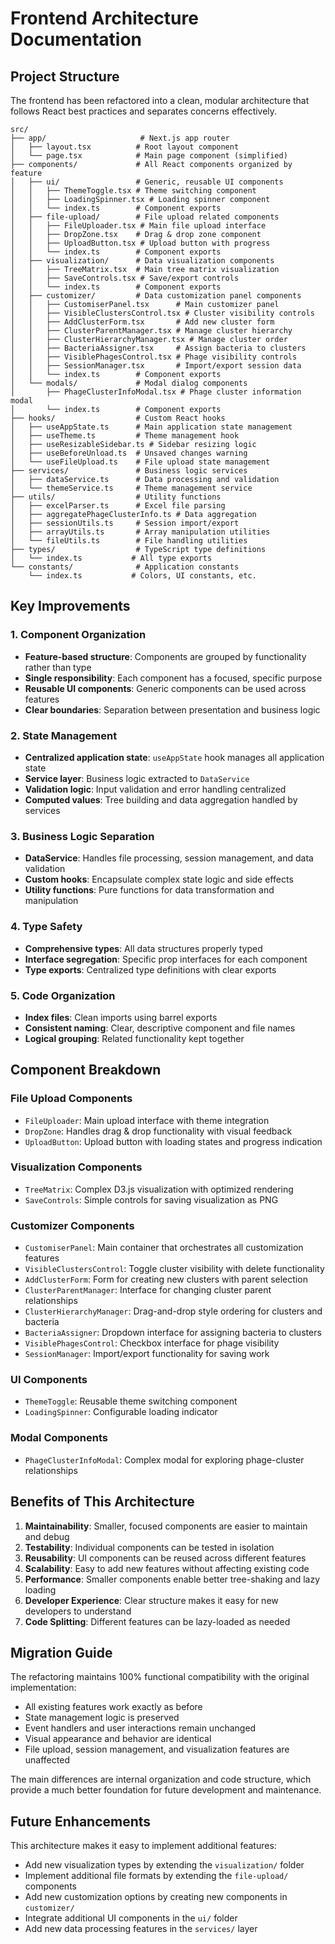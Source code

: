 # Frontend Architecture Documentation

## Project Structure

The frontend has been refactored into a clean, modular architecture that follows React best practices and separates concerns effectively.

```
src/
├── app/                     # Next.js app router
│   ├── layout.tsx          # Root layout component
│   └── page.tsx            # Main page component (simplified)
├── components/             # All React components organized by feature
│   ├── ui/                 # Generic, reusable UI components
│   │   ├── ThemeToggle.tsx # Theme switching component
│   │   ├── LoadingSpinner.tsx # Loading spinner component
│   │   └── index.ts        # Component exports
│   ├── file-upload/        # File upload related components
│   │   ├── FileUploader.tsx # Main file upload interface
│   │   ├── DropZone.tsx    # Drag & drop zone component
│   │   ├── UploadButton.tsx # Upload button with progress
│   │   └── index.ts        # Component exports
│   ├── visualization/      # Data visualization components
│   │   ├── TreeMatrix.tsx  # Main tree matrix visualization
│   │   ├── SaveControls.tsx # Save/export controls
│   │   └── index.ts        # Component exports
│   ├── customizer/         # Data customization panel components
│   │   ├── CustomiserPanel.tsx      # Main customizer panel
│   │   ├── VisibleClustersControl.tsx # Cluster visibility controls
│   │   ├── AddClusterForm.tsx       # Add new cluster form
│   │   ├── ClusterParentManager.tsx # Manage cluster hierarchy
│   │   ├── ClusterHierarchyManager.tsx # Manage cluster order
│   │   ├── BacteriaAssigner.tsx     # Assign bacteria to clusters
│   │   ├── VisiblePhagesControl.tsx # Phage visibility controls
│   │   ├── SessionManager.tsx       # Import/export session data
│   │   └── index.ts        # Component exports
│   └── modals/             # Modal dialog components
│       ├── PhageClusterInfoModal.tsx # Phage cluster information modal
│       └── index.ts        # Component exports
├── hooks/                  # Custom React hooks
│   ├── useAppState.ts      # Main application state management
│   ├── useTheme.ts         # Theme management hook
│   ├── useResizableSidebar.ts # Sidebar resizing logic
│   ├── useBeforeUnload.ts  # Unsaved changes warning
│   └── useFileUpload.ts    # File upload state management
├── services/               # Business logic services
│   ├── dataService.ts      # Data processing and validation
│   └── themeService.ts     # Theme management service
├── utils/                  # Utility functions
│   ├── excelParser.ts      # Excel file parsing
│   ├── aggregatePhageClusterInfo.ts # Data aggregation
│   ├── sessionUtils.ts     # Session import/export
│   ├── arrayUtils.ts       # Array manipulation utilities
│   └── fileUtils.ts        # File handling utilities
├── types/                  # TypeScript type definitions
│   └── index.ts           # All type exports
└── constants/              # Application constants
    └── index.ts           # Colors, UI constants, etc.
```

## Key Improvements

### 1. Component Organization
- **Feature-based structure**: Components are grouped by functionality rather than type
- **Single responsibility**: Each component has a focused, specific purpose
- **Reusable UI components**: Generic components can be used across features
- **Clear boundaries**: Separation between presentation and business logic

### 2. State Management
- **Centralized application state**: `useAppState` hook manages all application state
- **Service layer**: Business logic extracted to `DataService`
- **Validation logic**: Input validation and error handling centralized
- **Computed values**: Tree building and data aggregation handled by services

### 3. Business Logic Separation
- **DataService**: Handles file processing, session management, and data validation
- **Custom hooks**: Encapsulate complex state logic and side effects
- **Utility functions**: Pure functions for data transformation and manipulation

### 4. Type Safety
- **Comprehensive types**: All data structures properly typed
- **Interface segregation**: Specific prop interfaces for each component
- **Type exports**: Centralized type definitions with clear exports

### 5. Code Organization
- **Index files**: Clean imports using barrel exports
- **Consistent naming**: Clear, descriptive component and file names
- **Logical grouping**: Related functionality kept together

## Component Breakdown

### File Upload Components
- `FileUploader`: Main upload interface with theme integration
- `DropZone`: Handles drag & drop functionality with visual feedback
- `UploadButton`: Upload button with loading states and progress indication

### Visualization Components
- `TreeMatrix`: Complex D3.js visualization with optimized rendering
- `SaveControls`: Simple controls for saving visualization as PNG

### Customizer Components
- `CustomiserPanel`: Main container that orchestrates all customization features
- `VisibleClustersControl`: Toggle cluster visibility with delete functionality
- `AddClusterForm`: Form for creating new clusters with parent selection
- `ClusterParentManager`: Interface for changing cluster parent relationships
- `ClusterHierarchyManager`: Drag-and-drop style ordering for clusters and bacteria
- `BacteriaAssigner`: Dropdown interface for assigning bacteria to clusters
- `VisiblePhagesControl`: Checkbox interface for phage visibility
- `SessionManager`: Import/export functionality for saving work

### UI Components
- `ThemeToggle`: Reusable theme switching component
- `LoadingSpinner`: Configurable loading indicator

### Modal Components
- `PhageClusterInfoModal`: Complex modal for exploring phage-cluster relationships

## Benefits of This Architecture

1. **Maintainability**: Smaller, focused components are easier to maintain and debug
2. **Testability**: Individual components can be tested in isolation
3. **Reusability**: UI components can be reused across different features
4. **Scalability**: Easy to add new features without affecting existing code
5. **Performance**: Smaller components enable better tree-shaking and lazy loading
6. **Developer Experience**: Clear structure makes it easy for new developers to understand
7. **Code Splitting**: Different features can be lazy-loaded as needed

## Migration Guide

The refactoring maintains 100% functional compatibility with the original implementation:

- All existing features work exactly as before
- State management logic is preserved
- Event handlers and user interactions remain unchanged
- Visual appearance and behavior are identical
- File upload, session management, and visualization features are unaffected

The main differences are internal organization and code structure, which provide a much better foundation for future development and maintenance.

## Future Enhancements

This architecture makes it easy to implement additional features:

- Add new visualization types by extending the `visualization/` folder
- Implement additional file formats by extending the `file-upload/` components
- Add new customization options by creating new components in `customizer/`
- Integrate additional UI components in the `ui/` folder
- Add new data processing features in the `services/` layer
